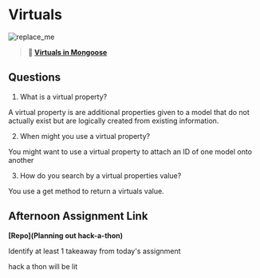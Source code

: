 # Virtuals

![replace_me](https://codeworks.blob.core.windows.net/public/assets/img/illustrations/placeholder.svg)

> **📖 [Virtuals in Mongoose](https://codeworksacademy.com/fs-student-guide/resources/wk5/04-Virtuals)**

## Questions

1. What is a virtual property?

  A virtual property is are additional properties given to a model that do not actually exist but are logically created from existing information.

2. When might you use a virtual property? 

  You might want to use a virtual property to attach an ID of one model onto another

3. How do you search by a virtual properties value?

  You use a get method to return a virtuals value.

## Afternoon Assignment Link

**[Repo](Planning out hack-a-thon)**

Identify at least 1 takeaway from today's assignment

hack a thon will be lit
